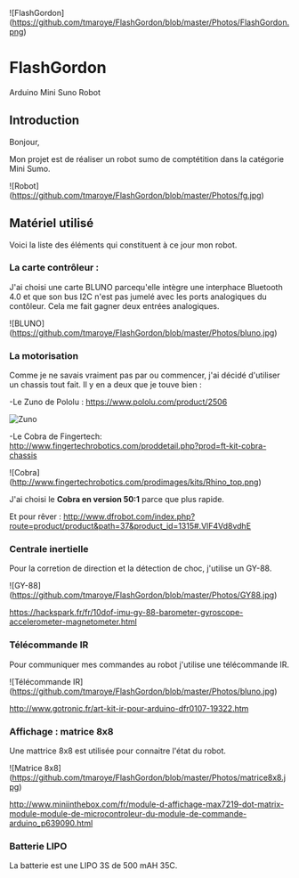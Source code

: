 ![FlashGordon] (https://github.com/tmaroye/FlashGordon/blob/master/Photos/FlashGordon.png)

# FlashGordon
Arduino Mini Suno Robot

## Introduction
Bonjour,

Mon projet est de réaliser un robot sumo de comptétition dans la catégorie Mini Sumo.

![Robot] (https://github.com/tmaroye/FlashGordon/blob/master/Photos/fg.jpg)


## Matériel utilisé
Voici la liste des éléments qui constituent à ce jour mon robot.

### La carte contrôleur :
J'ai choisi une carte BLUNO parcequ'elle intègre une interphace Bluetooth 4.0 et que son bus I2C n'est pas jumelé avec les ports analogiques du contôleur. Cela me fait gagner deux entrées analogiques.

![BLUNO] (https://github.com/tmaroye/FlashGordon/blob/master/Photos/bluno.jpg)

### La motorisation
Comme je ne savais vraiment pas par ou commencer, j'ai décidé d'utiliser un chassis tout fait.
Il y en a deux que je touve bien :

-Le Zuno de Pololu : <https://www.pololu.com/product/2506>

![Zuno](https://mcuoneclipse.files.wordpress.com/2014/07/new-zumo-robot.png)

-Le Cobra de Fingertech: <http://www.fingertechrobotics.com/proddetail.php?prod=ft-kit-cobra-chassis>

![Cobra] (http://www.fingertechrobotics.com/prodimages/kits/Rhino_top.png)

J'ai choisi le **Cobra en version 50:1** parce que plus rapide.

Et pour rêver : <http://www.dfrobot.com/index.php?route=product/product&path=37&product_id=1315#.VlF4Vd8vdhE>


### Centrale inertielle
Pour la corretion de direction et la détection de choc, j'utilise un GY-88.

![GY-88] (https://github.com/tmaroye/FlashGordon/blob/master/Photos/GY88.jpg)

<https://hackspark.fr/fr/10dof-imu-gy-88-barometer-gyroscope-accelerometer-magnetometer.html>


### Télécommande IR
Pour communiquer mes commandes au robot j'utilise une télécommande IR.

![Télécommande IR] (https://github.com/tmaroye/FlashGordon/blob/master/Photos/bluno.jpg)

<http://www.gotronic.fr/art-kit-ir-pour-arduino-dfr0107-19322.htm>


### Affichage : matrice 8x8
Une mattrice 8x8 est utilisée pour connaitre l'état du robot.

![Matrice 8x8] (https://github.com/tmaroye/FlashGordon/blob/master/Photos/matrice8x8.jpg)

<http://www.miniinthebox.com/fr/module-d-affichage-max7219-dot-matrix-module-module-de-microcontroleur-du-module-de-commande-arduino_p639090.html>


### Batterie LIPO
La batterie est une LIPO 3S de 500 mAH 35C.




